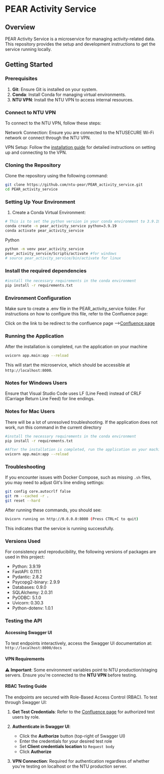 # PEAR Activity Service

## Overview

PEAR Activity Service is a microservice for managing activity-related data. This repository provides the setup and development instructions to get the service running locally.

## Getting Started

### Prerequisites
1. **Git**: Ensure Git is installed on your system.
2. **Conda**: Install Conda for managing virtual environments.
3. **NTU VPN**: Install the NTU VPN to access internal resources.


### Connect to NTU VPN
To connect to the NTU VPN, follow these steps:

Network Connection: Ensure you are connected to the NTUSECURE Wi-Fi network or connect through the NTU VPN.

VPN Setup: Follow the [installation guide](https://fyppear.atlassian.net/wiki/spaces/FP/pages/129794049/Setup+Instructions+Developers) for detailed instructions on setting up and connecting to the VPN.

### Cloning the Repository
Clone the repository using the following command:

```bash
git clone https://github.com/ntu-pear/PEAR_activity_service.git
cd PEAR_activity_service
```

### Setting Up Your Environment
1. Create a Conda Virtual Environment:
```bash
# This is to set the python version in your conda environment to 3.9.19
conda create -n pear_activity_service python=3.9.19
conda activate pear_activity_service
```
Python
```bash
python -m venv pear_activity_service
pear_activity_service/Scripts/activate #for windows
# source pear_activity_service/bin/activate for linux
```
### Install the required dependencies
```bash
#install the necessary requirements in the conda environment
pip install -r requirements.txt
```

### Environment Configuration
Make sure to create a .env file in the PEAR_activity_service folder. For instructions on how to configure this file, refer to the Confluence page:

Click on the link to be redirect to the confluence page -->[Confluence page](https://fyppear.atlassian.net/wiki/spaces/FP/pages/132939777/Environment+Configuration+-+.env+File)

### Running the Application 
After the installation is completed, run the application on your machine
```bash
uvicorn app.main:app --reload
```

This will start the microservice, which should be accessible at `http://localhost:8000`.


### Notes for Windows Users
Ensure that Visual Studio Code uses LF (Line Feed) instead of CRLF (Carriage Return Line Feed) for line endings.

### Notes for Mac Users
There will be a lot of unresolved troubleshooting. If the application does not work, run this command in the current directory
```bash
#install the necessary requirements in the conda environment
pip install -r requirements.txt

#After the installation is completed, run the application on your machine
uvicorn app.main:app --reload
```


### Troubleshooting
If you encounter issues with Docker Compose, such as missing `.sh` files, you may need to adjust Git's line ending settings:
```bash
git config core.autocrlf false
git rm --cached -r .
git reset --hard
```

After running these commands, you should see:
```bash
Uvicorn running on http://0.0.0.0:8000 (Press CTRL+C to quit)
```

This indicates that the service is running successfully.

### Versions Used
For consistency and reproducibility, the following versions of packages are used in this project:

- Python: 3.9.19
- FastAPI: 0.111.1
- Pydantic: 2.8.2
- Psycopg2-binary: 2.9.9
- Databases: 0.9.0
- SQLAlchemy: 2.0.31
- PyODBC: 5.1.0
- Uvicorn: 0.30.3
- Python-dotenv: 1.0.1

### Testing the API

#### Accessing Swagger UI
To test endpoints interactively, access the Swagger UI documentation at: `http://localhost:8000/docs`

#### VPN Requirements
⚠️ **Important**: Some environment variables point to NTU production/staging servers. Ensure you're connected to the **NTU VPN** before testing.

#### RBAC Testing Guide

The endpoints are secured with Role-Based Access Control (RBAC). To test through Swagger UI:

1. **Get Test Credentials**: Refer to the [Confluence page](https://fyppear.atlassian.net/wiki/spaces/FP/pages/112754798/Application+Logins+For+Various+Roles) for authorized test users by role.

2. **Authenticate in Swagger UI**:
   - Click the **Authorize** button (top-right of Swagger UI)
   - Enter the credentials for your desired test role
   - Set **Client credentials location** to `Request body`
   - Click **Authorize**

3. **VPN Connection**: Required for authentication regardless of whether you're testing on localhost or the NTU production server.
